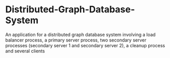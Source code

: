 # Distributed-Graph-Database-System
An application for a distributed graph database system involving a load balancer process, a primary server process, two secondary server processes (secondary server 1 and secondary server 2), a cleanup process and several clients
